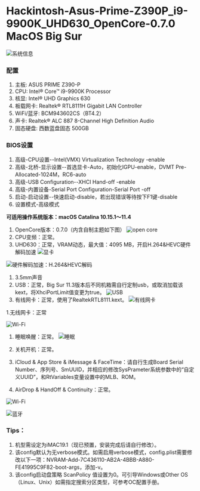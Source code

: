 # Hackintosh-Asus-Prime-Z390P_i9-9900K_UHD630_OpenCore-0.7.0 MacOS Big Sur

![系统信息](https://i.loli.net/2021/06/12/k8NWrKEMi4cQZaT.png)

### 配置
1. 主板: ASUS PRIME Z390-P
1. CPU: Intel® Core™ i9-9900K Processor
1. 核显: Intel® UHD Graphics 630
1. 板载网卡: Realtek® RTL8111H Gigabit LAN Controller
1. WiFi/蓝牙: BCM943602CS（BT4.2）
1. 声卡: Realtek® ALC 887 8-Channel High Definition Audio
1. 固态硬盘: 西数蓝盘固态 500GB

### BIOS设置
1. 高级-CPU设置--Intel(VMX) Virtualization Technology -enable
1. 高级-北桥-显示设置--首选显卡-Auto，初始化IGPU-enable，DVMT Pre-Allocated-1024M，RC6-auto
1. 高级-USB Configuration--XHCI Hand-off -enable
1. 高级-内置设备-Serial Port Configuration-Serial Port -off
1. 启动-启动设置--快速启动-disable，若出现错误等待按下F1键-disable
1. 设置模式-高级模式

**可适用操作系统版本：macOS Catalina 10.15.1～11.4**

1. OpenCore版本：0.7.0（内含自制主题如下图）
![open core](https://i.loli.net/2021/06/12/Pk1ciW6w28IEQGJ.png)
1. CPU变频：正常。
1. UHD630：正常，VRAM动态，最大值：4095 MB，开启H.264&HEVC硬件解码加速
![显卡](https://i.loli.net/2021/06/12/vzuUOC1gq7abTpc.png)

![硬件解码加速：H.264&HEVC解码](https://i.loli.net/2021/06/12/c1mig3wnH2lsGOA.png)

1. 3.5mm声音
1. USB：正常，Big Sur 11.3版本后不同机箱需自行定制usb，或取消加载该kext，将XhciPortLimit值变更为true。
![USB](https://i.loli.net/2021/06/12/1XyQrsM7m2paN4f.png)
1. 有线网卡：正常，使用了RealtekRTL8111.kext。
![有线网卡](https://i.loli.net/2021/06/12/29lJdKBqonkjtcp.png)

1.无线网卡：正常

![Wi-Fi](https://i.loli.net/2021/06/12/ilADj9OuVmFsztp.png)

1. 睡眠唤醒：正常。
![睡眠](https://i.loli.net/2021/06/12/1K98Dbj3eFywfnY.png)

1. 关机开机：正常。
1. iCloud & App Store & iMessage & FaceTime：请自行生成Board Serial Number、序列号、SmUUID，并相应的修改SysPrameter系统参数中的“自定义UUID”，和RtVariables变量设置中的MLB、ROM。
1. AirDrop & HandOff & Continuity：正常。

![Wi-Fi](https://i.loli.net/2021/06/12/1UrwpiNsKfIb8g3.png)

![蓝牙](https://i.loli.net/2021/06/12/DJma7dLzorEniOp.png)

### Tips：

1. 机型需设定为iMAC19.1（现已预置，安装完成后请自行修改）。
1. 该config默认为无verbose模式。如需启用verbose模式，config.plist需要修改以下一项：NVRAM-Add-7C436110-AB2A-4BBB-A880-FE41995C9F82-boot-args，添加-v。
1. 该config启动盘策略 ScanPolicy 值设置为0。可引导Windows或Other OS（Linux、Unix）如需指定搜索分区类型，可参考OC配置手册。
